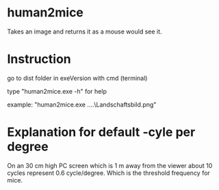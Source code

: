 # human2mice
Takes an image and returns it as a mouse would see it.

# Instruction
go to dist folder in exeVersion with cmd (terminal)

type "human2mice.exe -h" for help

example:
"human2mice.exe ..\..\Landschaftsbild.png"

# Explanation for default -cyle per degree
On an 30 cm high PC screen which is 1 m away from the viewer about 10 cycles represent 0.6 cycle/degree. Which is the threshold frequency for mice.


